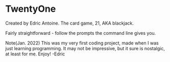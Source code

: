 # TwentyOne
Created by Edric Antoine.
The card game, 21, AKA blackjack.

Fairly straightforward - follow the prompts the command line gives you.

Note(Jan. 2022) This was my very first coding project, made when I was just learning programming. It may not be impressive, but it sure is nostalgic, at least for me. 
Enjoy!
-Edric

